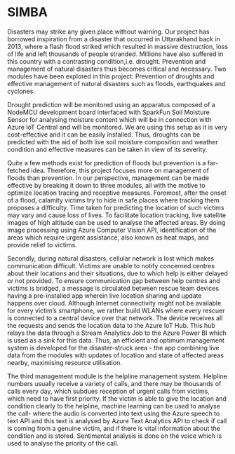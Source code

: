# SIMBA
Disasters may strike any given place without warning. Our project has borrowed inspiration from a disaster that occurred in Uttarakhand back in 2013, where a flash flood striked which resulted in massive destruction, loss of life and left thousands of people stranded. Millions have also suffered in this country with a contrasting condition,i.e. drought. Prevention and management of natural
disasters thus becomes critical and necessary. Two modules have been explored in this project: Prevention of droughts and effective management of natural disasters such as floods, earthquakes and cyclones.

Drought prediction will be monitored using an apparatus composed of a NodeMCU development board interfaced with SparkFun Soil Moisture Sensor for analysing moisture content which will be in connection with Azure IoT Central and will be monitored. We are using this setup as it is very cost-effective and it can be easily installed. Thus, droughts can be predicted with the aid of both live soil moisture composition and weather condition and effective measures can be taken in view of its severity. 

Quite a few methods exist for prediction of floods but prevention is a far-fetched idea. Therefore, this project focuses more on management of floods than prevention. In our perspective, management can be made effective by breaking it down to three modules, all with the motive to optimize location tracing and receptive measures. Foremost, after the onset of a flood, calamity victims try to hide in safe places where tracking them proposes a difficulty. Time taken for predicting the location of such victims may vary and cause loss of lives. To facilitate location tracking, live satellite images of high altitude can be used to analyse the affected areas. By doing image processing using Azure Computer Vision API, identification of the areas which require urgent assistance, also known as heat maps, and provide relief to victims. 

Secondly, during natural disasters, cellular network is lost which makes communication difficult. Victims are unable to notify concerned centres about their locations and their situations, due to which help is either delayed or not provided. To ensure communication gap between help centres and victims is bridged, a message is circulated between rescue team devices having a pre-installed app wherein live location sharing and update happens over cloud. Although Internet connectivity might not be available for every victim’s smartphone, we rather build WLANs where every rescuer is connected to a central device over that network. The device  receives all the requests and sends the location data to the Azure IoT Hub. This hub relays the data through a Stream Analytics Job to the Azure Power BI which is used as a sink for this data. Thus, an efficient and optimum management system is developed for the disaster-struck area - the app combining live data from the modules with updates of location and state of affected areas nearby, maximising resource utilisation. 

The third management module is the helpline management system. Helpline numbers usually receive a variety of calls, and there may be thousands of calls every day, which subdues reception of urgent calls from victims, which need to have first priority. If the victim is able to give the location and condition clearly to the helpline, machine learning can be used to analyse the call- where the audio is converted into text using the Azure speech to text API and this text is analysed by Azure Text Analytics API to check if call is coming from a genuine victim, and if there is vital information about the condition and is stored. Sentimental analysis is done on the voice which is used to analyse the priority of the call.
 

